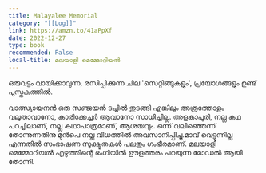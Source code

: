 ```yaml
---
title: Malayalee Memorial
category: "[[Log]]"
link: https://amzn.to/41aPpXf
date: 2022-12-27
type: book
recommended: False
local-title: മലയാളി മെമ്മോറിയൽ
---
```

ഒരുവട്ടം വായിക്കാവുന്ന, രസിപ്പിക്കുന്ന ചില 'സെറ്റിങ്ങുകളും', പ്രയോഗങ്ങളും ഉണ്ട് പുസ്തകത്തിൽ.

വാത്സ്യായനൻ ഒരു സഞ്ജയൻ ടച്ചിൽ തുടങ്ങി എങ്കിലും അത്രത്തോളം വലുതാവാനോ, കാരിക്കേച്ചർ ആവാനോ സാധിച്ചില്ല. അളകാപുരി, നല്ല കഥ പറച്ചിലാണ്, നല്ല കഥാപാത്രമാണ്, ആശയവും. ഒന്ന് വലിഞ്ഞെന്ന് തോന്നുന്നതിനു മുൻപെ നല്ല വിധത്തിൽ അവസാനിപ്പിച്ചു.മാവ് വെട്ടുന്നില്ല എന്നതിൽ സംഭാഷണ സൂക്ഷ്മതകൾ പലതും ഗംഭീരമാണ്. മലയാളി മെമ്മോറിയൽ എഴുത്തിന്റെ ഭംഗിയിൽ ഊളത്തരം പറയുന്ന മോഡൽ ആയി തോന്നി.